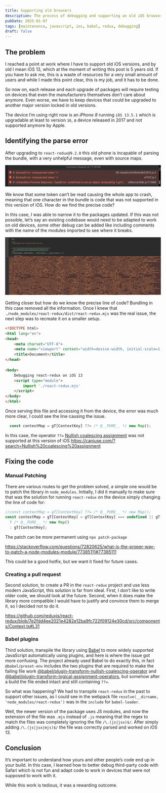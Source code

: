 ```yaml
---
title: Supporting old browsers
description: The process of debugging and supporting an old iOS browser
pubDate: 2025-01-07
tags: [maintenance, javascript, ios, babel, redux, debugging]
draft: false
---
```


## The problem

I reached a point at work where I have to support old iOS versions, and by old I mean iOS 13, which at the moment of writing this post is 5 years old. If you have to ask me, this is a waste of resources for a very small amount of users and while I made this point clear, this is my job, and it has to be done.

So now on, each release and each upgrade of packages will require testing on devices that even the manufacturers themselves don’t care about anymore. Even worse, we have to keep devices that could be upgraded to another major version locked in old versions.

The device I’m using right now is an *iPhone 8* running `iOS 13.5.1` which is upgradable at least to version `16`, a device released in 2017 and not supported anymore by Apple.

## Identifying the parse error

After upgrading to `react-redux@9.2.0` this old phone is incapable of parsing the bundle, with a very unhelpful message, even with source maps.

![Screenshot 2025-01-07 at 11.45.53.png](./parse-error.png)

We know that some token can’t be read causing the whole app to crash, meaning that one character in the bundle is code that was not supported in this version of iOS. How do we find the precise code?

In this case, I was able to narrow it to the packages updated. If this was not possible, let’s say an existing codebase would need to be adapted to work on old devices, some other debug can be added like including comments with the name of the modules imported to see where it breaks.

![Screenshot 2025-01-07 at 12.58.51.png](./debug-with-module.png)

Getting closer but how do we know the precise line of code? Bundling in this case removed all the information. Once I knew that `./node_modules/react-redux/dist/react-redux.mjs` was the real issue, the next step was to recreate it on a smaller setup.

```html
<!DOCTYPE html>
<html lang="en">
<head>
    <meta charset="UTF-8">
    <meta name="viewport" content="width=device-width, initial-scale=1.0">
    <title>Document</title>
</head>

<body>
    Debugging react-redux on iOS 13
    <script type="module">
        import './react-redux.mjs'
    </script>
</body>
</html>
```

Once serving this file and accessing it from the device, the error was much more clear, I could see the line causing the issue.

```jsx
  const contextMap = gT[ContextKey] ??= /* @__PURE__ */ new Map();
```

In this case, the operator `??=` [Nullish coalescing assignment](https://developer.mozilla.org/en-US/docs/Web/JavaScript/Reference/Operators/Nullish_coalescing_assignment) was not supported at this version of iOS https://caniuse.com/?search=Nullish%20coalescing%20assignment

## Fixing the code

### Manual Patching

There are various routes to get the problem solved, a simple one would be to patch the library in `node_modules`. Initially, I did it manually to make sure that was the solution for running `react-redux` on the device simply changing the line of code for:

```jsx
//const contextMap = gT[ContextKey] ??= /* @__PURE__ */ new Map();
const contextMap = gT[ContextKey] = gT[ContextKey] === undefined || gT[ContextKey] === null 
  ? /* @__PURE__ */ new Map() 
  : gT[ContextKey];
```

The patch can be more permanent using `npx patch-package` 

https://stackoverflow.com/questions/72820625/what-is-the-proper-way-to-patch-a-node-modules-module/77385111#77385111

This could be a good hotfix, but we want it fixed for future cases.

### Creating a pull request

Second solution, to create a PR in the `react-redux` project and use less modern JavaScript, this solution is far from ideal. First, I don’t like to write older code, we should look at the future. Second, when it does make the library more compatible I would have to justify and convince them to merge it, so I decided not to do it. 

https://github.com/reduxjs/react-redux/blob/7e2fdd4ee2021e4282e12ba9fc722f09124e30cd/src/components/Context.ts#L31

### Babel plugins

Third solution, transpile the library using [Babel](https://babeljs.io/) to more widely supported JavaScript automatically using plugins, and here is where the issue got more confusing. The project already used Babel to do exactly this, in fact `@babel/preset-env` includes the two plugins that are required to make the failing file work [@babel/plugin-transform-nullish-coalescing-operator](https://babeljs.io/docs/babel-plugin-transform-nullish-coalescing-operator) and [@babel/plugin-transform-logical-assignment-operators](https://babeljs.io/docs/babel-plugin-transform-logical-assignment-operators), but somehow after a build the file ended intact and still containing `??=`.

So what was happening? We had to transpile `react-redux` in the past to support other issues, as I could see in the webpack file `resolve(__dirname, 'node_modules/react-redux')` was in the `include` for `babel-loader`.

Well, the newer version of the package uses JS modules, and now the extension of the file was `.mjs` instead of `.js` meaning that the regex to match the files was completely ignoring the file `/\.(js|jsx)$/`. After simply adding `/\.(js|jsx|mjs)$/` the file was correctly parsed and worked on iOS 13.

## Conclusion

It’s important to understand how yours and other people’s code end up in your build. In this case, I learned how to better debug third-party code with Safari which is not fun and adapt code to work in devices that were not supposed to work with it.

While this work is tedious, it was a rewarding outcome.
